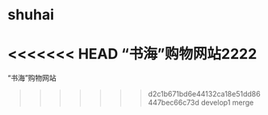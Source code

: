 ﻿# shuhai
<<<<<<< HEAD
“书海”购物网站2222
=======
“书海”购物网站
>>>>>>> d2c1b671bd6e44132ca18e51dd86447bec66c73d
develop1
merge
